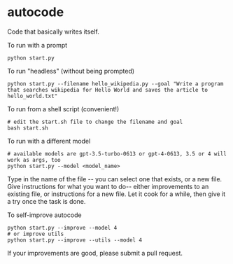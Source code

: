 # autocode
Code that basically writes itself.

To run with a prompt
```
python start.py
```

To run "headless" (without being prompted)
```
python start.py --filename hello_wikipedia.py --goal "Write a program that searches wikipedia for Hello World and saves the article to hello_world.txt"
```

To run from a shell script (convenient!)
```
# edit the start.sh file to change the filename and goal
bash start.sh
```

To run with a different model
```
# available models are gpt-3.5-turbo-0613 or gpt-4-0613, 3.5 or 4 will work as args, too
python start.py --model <model_name>
```

Type in the name of the file -- you can select one that exists, or a new file. Give instructions for what you want to do-- either improvements to an existing file, or instructions for a new file. Let it cook for a while, then give it a try once the task is done.

To self-improve autocode
```
python start.py --improve --model 4
# or improve utils
python start.py --improve --utils --model 4
```

If your improvements are good, please submit a pull request.
